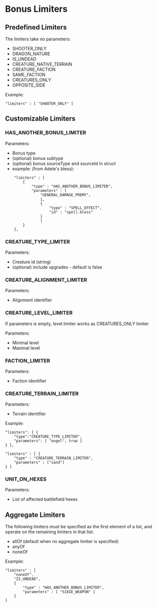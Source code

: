 # Bonus Limiters

## Predefined Limiters

The limiters take no parameters:

- SHOOTER_ONLY
- DRAGON_NATURE
- IS_UNDEAD
- CREATURE_NATIVE_TERRAIN
- CREATURE_FACTION
- SAME_FACTION
- CREATURES_ONLY
- OPPOSITE_SIDE

Example:

```json5
"limiters" : [ "SHOOTER_ONLY" ]
```

## Customizable Limiters

### HAS_ANOTHER_BONUS_LIMITER

Parameters:

- Bonus type
- (optional) bonus subtype
- (optional) bonus sourceType and sourceId in struct
- example: (from Adele's bless):

```json5
	"limiters" : [
		{
			"type" : "HAS_ANOTHER_BONUS_LIMITER",
			"parameters" : [
				"GENERAL_DAMAGE_PREMY",
				1,
				{
					"type" : "SPELL_EFFECT",
					"id" : "spell.bless"
				}
				]
		}
	],
```

### CREATURE_TYPE_LIMITER

Parameters:

- Creature id (string)
- (optional) include upgrades - default is false

### CREATURE_ALIGNMENT_LIMITER

Parameters:

- Alignment identifier

### CREATURE_LEVEL_LIMITER

If parameters is empty, level limiter works as CREATURES_ONLY limiter

Parameters:

- Minimal level
- Maximal level

### FACTION_LIMITER

Parameters:

- Faction identifier

### CREATURE_TERRAIN_LIMITER

Parameters:

- Terrain identifier

Example:

```json5
"limiters": [ {
	"type":"CREATURE_TYPE_LIMITER",
	"parameters": [ "angel", true ]
} ],
```

```json5
"limiters" : [ {
	"type" : "CREATURE_TERRAIN_LIMITER",
	"parameters" : ["sand"]
} ]
```

### UNIT_ON_HEXES

Parameters:

- List of affected battlefield hexes

## Aggregate Limiters

The following limiters must be specified as the first element of a list,
and operate on the remaining limiters in that list:

- allOf (default when no aggregate limiter is specified)
- anyOf
- noneOf

Example:

```json5
"limiters" : [
    "noneOf",
    "IS_UNDEAD",
    {
        "type" : "HAS_ANOTHER_BONUS_LIMITER",
        "parameters" : [ "SIEGE_WEAPON" ]
    }
]
```
